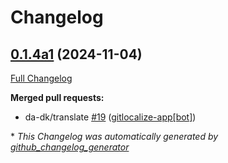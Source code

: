 # Changelog

## [0.1.4a1](https://github.com/OpenVoiceOS/ovos-skill-alerts/tree/0.1.4a1) (2024-11-04)

[Full Changelog](https://github.com/OpenVoiceOS/ovos-skill-alerts/compare/0.1.3...0.1.4a1)

**Merged pull requests:**

- da-dk/translate [\#19](https://github.com/OpenVoiceOS/ovos-skill-alerts/pull/19) ([gitlocalize-app[bot]](https://github.com/apps/gitlocalize-app))



\* *This Changelog was automatically generated by [github_changelog_generator](https://github.com/github-changelog-generator/github-changelog-generator)*
